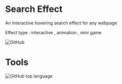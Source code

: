 # Search Effect

An interactive hovering search effect for any webpage

Effect type : interactive , animation , mini game

![GitHub](https://img.shields.io/github/license/Cozmeh/Hover-SearchEffect?style=for-the-badge)

# Tools

![GitHub top language](https://img.shields.io/github/languages/top/Cozmeh/Hover-SearchEffect?style=for-the-badge)
